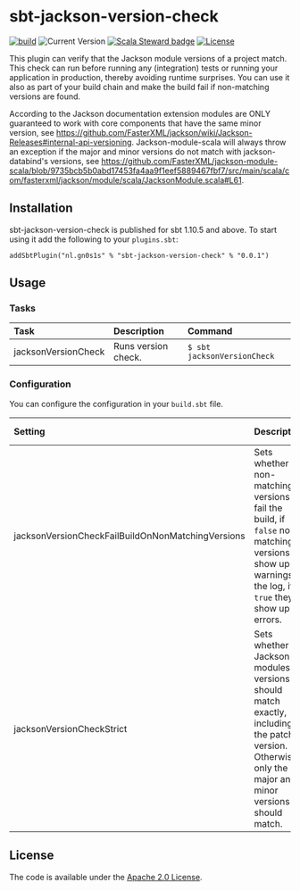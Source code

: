 # sbt-jackson-version-check

[![build](https://github.com/Philippus/sbt-jackson-version-check/workflows/build/badge.svg)](https://github.com/Philippus/sbt-jackson-version-check/actions/workflows/scala.yml?query=workflow%3Abuild+branch%3Amain)
![Current Version](https://img.shields.io/badge/version-0.0.1-brightgreen.svg?style=flat "0.0.1")
[![Scala Steward badge](https://img.shields.io/badge/Scala_Steward-helping-blue.svg?style=flat&logo=data:image/png;base64,iVBORw0KGgoAAAANSUhEUgAAAA4AAAAQCAMAAAARSr4IAAAAVFBMVEUAAACHjojlOy5NWlrKzcYRKjGFjIbp293YycuLa3pYY2LSqql4f3pCUFTgSjNodYRmcXUsPD/NTTbjRS+2jomhgnzNc223cGvZS0HaSD0XLjbaSjElhIr+AAAAAXRSTlMAQObYZgAAAHlJREFUCNdNyosOwyAIhWHAQS1Vt7a77/3fcxxdmv0xwmckutAR1nkm4ggbyEcg/wWmlGLDAA3oL50xi6fk5ffZ3E2E3QfZDCcCN2YtbEWZt+Drc6u6rlqv7Uk0LdKqqr5rk2UCRXOk0vmQKGfc94nOJyQjouF9H/wCc9gECEYfONoAAAAASUVORK5CYII=)](https://scala-steward.org)
[![License](https://img.shields.io/badge/license-Apache%202.0-blue.svg?style=flat "Apache 2.0")](LICENSE)

This plugin can verify that the Jackson module versions of a project match. This check can run before running any
(integration) tests or running your application in production, thereby avoiding runtime surprises. You can use it also
as part of your build chain and make the build fail if non-matching versions are found.

According to the Jackson documentation extension modules are ONLY guaranteed to work with core components that have the
same minor version, see https://github.com/FasterXML/jackson/wiki/Jackson-Releases#internal-api-versioning.
Jackson-module-scala will always throw an exception if the major and minor versions do not match with jackson-databind's
versions, see https://github.com/FasterXML/jackson-module-scala/blob/9735bcb5b0abd17453fa4aa9f1eef5889467fbf7/src/main/scala/com/fasterxml/jackson/module/scala/JacksonModule.scala#L61.

## Installation

sbt-jackson-version-check is published for sbt 1.10.5 and above. To start using it add the following to your
`plugins.sbt`:

```
addSbtPlugin("nl.gn0s1s" % "sbt-jackson-version-check" % "0.0.1")
```

## Usage
### Tasks

| Task                | Description          | Command                         |
|:--------------------|:---------------------|:--------------------------------|
| jacksonVersionCheck | Runs version check.  | ```$ sbt jacksonVersionCheck``` |

### Configuration
You can configure the configuration in your `build.sbt` file.

| Setting                                           | Description                                                                                                                                           | Default Value |
|:--------------------------------------------------|:------------------------------------------------------------------------------------------------------------------------------------------------------|:--------------|
| jacksonVersionCheckFailBuildOnNonMatchingVersions | Sets whether non-matching versions fail the build, if `false` non-matching versions show up as warnings in the log, if `true` they show up as errors. | false         |
| jacksonVersionCheckStrict                         | Sets whether Jackson modules versions should match exactly, including the patch version. Otherwise only the major and minor versions should match.    | false         |   

## License
The code is available under the [Apache 2.0 License](LICENSE).
